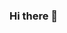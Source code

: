 ### Hi there 👋

<!--
**abdmalsai/abdmalsai** is a ✨ _special_ ✨ repository because its `README.md` (this file) appears on your GitHub profile.

Here are some ideas to get you started:

- 🔭 I’m currently working on ...
- 🌱 I’m currently learning how to program
- 👯 I’m looking to collaborate on ...
- 💬 Ask me about ...
- 📫 How to reach me: ...
- ⚡ Fun fact: I lift heavy thigns 😄
-->
